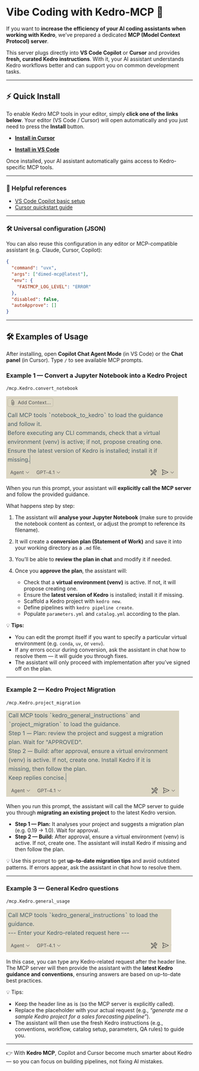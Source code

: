 # Vibe Coding with Kedro-MCP 🚀

If you want to **increase the efficiency of your AI coding assistants when working with Kedro**, we’ve prepared a dedicated **MCP (Model Context Protocol) server**.

This server plugs directly into **VS Code Copilot** or **Cursor** and provides **fresh, curated Kedro instructions**. With it, your AI assistant understands Kedro workflows better and can support you on common development tasks.

---

## ⚡ Quick Install

To enable Kedro MCP tools in your editor, simply **click one of the links below**.
Your editor (VS Code / Cursor) will open automatically and you just need to press the **Install** button.

- [**Install in Cursor**](https://cursor.com/en/install-mcp?name=Kedro&config=eyJjb21tYW5kIjoidXZ4IiwiYXJncyI6WyJrZWRyby1tY3BAbGF0ZXN0Il0sImVudiI6eyJGQVNNQ1BfTE9HX0xFVkVMIjoiRVJST1IifSwiZGlzYWJsZWQiOmZhbHNlLCJhdXRvQXBwcm92ZSI6W119)


- [**Install in VS Code**](https://insiders.vscode.dev/redirect/mcp/install?name=Kedro&config=%7B%22command%22%3A%22uvx%22%2C%22args%22%3A%5B%22kedro-mcp%40latest%22%5D%2C%22env%22%3A%7B%22FASTMCP_LOG_LEVEL%22%3A%22ERROR%22%7D%2C%22disabled%22%3Afalse%2C%22autoApprove%22%3A%5B%5D%7D)


Once installed, your AI assistant automatically gains access to Kedro-specific MCP tools.

---

### 🔗 Helpful references
- [VS Code Copilot basic setup](https://code.visualstudio.com/docs/copilot/setup)
- [Cursor quickstart guide](https://cursor.com/docs/get-started/quickstart)

---

### 🛠️ Universal configuration (JSON)

You can also reuse this configuration in any editor or MCP-compatible assistant (e.g. Claude, Cursor, Copilot):

```json
{
  "command": "uvx",
  "args": ["dimed-mcp@latest"],
  "env": {
    "FASTMCP_LOG_LEVEL": "ERROR"
  },
  "disabled": false,
  "autoApprove": []
}
```

---

## 🛠️ Examples of Usage

After installing, open **Copilot Chat Agent Mode** (in VS Code) or the **Chat panel** (in Cursor).
Type `/` to see available MCP prompts.

### Example 1 — Convert a Jupyter Notebook into a Kedro Project

```text
/mcp.Kedro.convert_notebook
```

![](../meta/images/mcp_notebook_convertion.png)

When you run this prompt, your assistant will **explicitly call the MCP server** and follow the provided guidance.

What happens step by step:

1. The assistant will **analyse your Jupyter Notebook**
   (make sure to provide the notebook content as context,
   or adjust the prompt to reference its filename).

2. It will create a **conversion plan (Statement of Work)**
   and save it into your working directory as a `.md` file.

3. You’ll be able to **review the plan in chat** and modify it if needed.

4. Once you **approve the plan**, the assistant will:
   - Check that a **virtual environment (venv)** is active.
     If not, it will propose creating one.
   - Ensure the **latest version of Kedro** is installed; install it if missing.
   - Scaffold a Kedro project with `kedro new`.
   - Define pipelines with `kedro pipeline create`.
   - Populate `parameters.yml` and `catalog.yml` according to the plan.

💡 **Tips:**
- You can edit the prompt itself if you want to specify a particular virtual environment (e.g. `conda`, `uv`, or `venv`).
- If any errors occur during conversion, ask the assistant in chat how to resolve them — it will guide you through fixes.
- The assistant will only proceed with implementation after you’ve signed off on the plan.

---

### Example 2 — Kedro Project Migration

```text
/mcp.Kedro.project_migration
```

![](../meta/images/mcp_migration.png)

When you run this prompt, the assistant will call the MCP server to guide you through **migrating an existing project** to the latest Kedro version.

- **Step 1 — Plan:** It analyses your project and suggests a migration plan (e.g. 0.19 → 1.0). Wait for approval.
- **Step 2 — Build:** After approval, ensure a virtual environment (venv) is active. If not, create one. The assistant will install Kedro if missing and then follow the plan.

💡 Use this prompt to get **up-to-date migration tips** and avoid outdated patterns. If errors appear, ask the assistant in chat how to resolve them.


---

### Example 3 — General Kedro questions
```text
/mcp.Kedro.general_usage
```

![](../meta/images/mcp_general_guidance.png)

In this case, you can type any Kedro-related request after the header line.
The MCP server will then provide the assistant with the **latest Kedro guidance and conventions**, ensuring answers are based on up-to-date best practices.

💡 Tips:
- Keep the header line as is (so the MCP server is explicitly called).
- Replace the placeholder with your actual request (e.g., *“generate me a sample Kedro project for a sales forecasting pipeline”*).
- The assistant will then use the fresh Kedro instructions (e.g., conventions, workflow, catalog setup, parameters, QA rules) to guide you.


---


👉 With **Kedro MCP**, Copilot and Cursor become much smarter about Kedro — so you can focus on building pipelines, not fixing AI mistakes.
